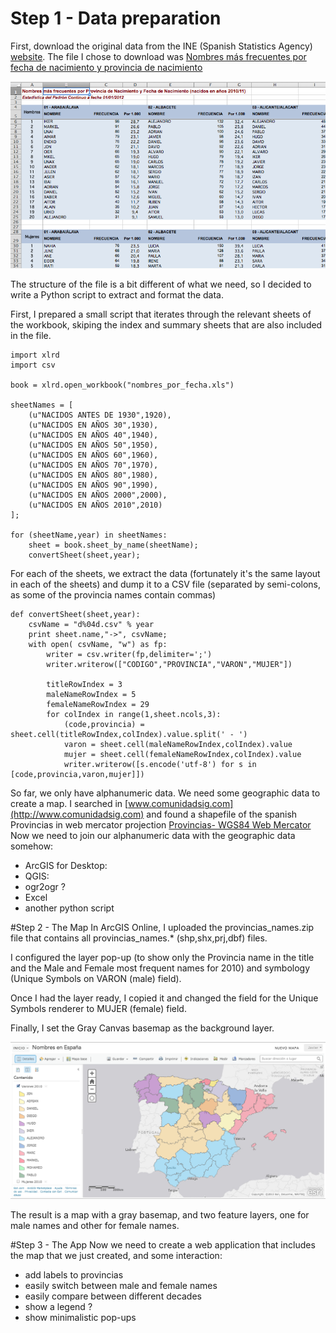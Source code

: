 # Step 1 - Data preparation

First, download the original data from the INE (Spanish Statistics Agency) [website](http://www.ine.es/daco/daco42/nombyapel/nombyapel.htm). The file I chose to download was [Nombres más frecuentes por fecha de nacimiento y provincia de nacimiento](http://www.ine.es/daco/daco42/nombyapel/nombres_por_fecha.xls)

![Excel file](screenshots/excel_file.png)

The structure of the file is a bit different of what we need, so I decided to write a Python script to extract and format the data.

First, I prepared a small script that iterates through the relevant sheets of the workbook, skiping the index and summary sheets that are also included in the file.


	import xlrd
	import csv
	
	book = xlrd.open_workbook("nombres_por_fecha.xls")

	sheetNames = [
		(u"NACIDOS ANTES DE 1930",1920),
		(u"NACIDOS EN AÑOS 30",1930),
		(u"NACIDOS EN AÑOS 40",1940),
		(u"NACIDOS EN AÑOS 50",1950),
		(u"NACIDOS EN AÑOS 60",1960),
		(u"NACIDOS EN AÑOS 70",1970),
		(u"NACIDOS EN AÑOS 80",1980),
		(u"NACIDOS EN AÑOS 90",1990),
		(u"NACIDOS EN AÑOS 2000",2000),
		(u"NACIDOS EN AÑOS 2010",2010)
	];

	for (sheetName,year) in sheetNames:
		sheet = book.sheet_by_name(sheetName);
		convertSheet(sheet,year);

For each of the sheets, we extract the data (fortunately it's the same layout in each of the sheets) and dump it to a CSV file (separated by semi-colons, as some of the provincia names contain commas)

	def convertSheet(sheet,year):
		csvName = "d%04d.csv" % year
		print sheet.name,"->", csvName;
		with open( csvName, "w") as fp:
			writer = csv.writer(fp,delimiter=';')
			writer.writerow(["CODIGO","PROVINCIA","VARON","MUJER"])

			titleRowIndex = 3
			maleNameRowIndex = 5
			femaleNameRowIndex = 29
			for colIndex in range(1,sheet.ncols,3):
				(code,provincia) = sheet.cell(titleRowIndex,colIndex).value.split(' - ')
				varon = sheet.cell(maleNameRowIndex,colIndex).value
				mujer = sheet.cell(femaleNameRowIndex,colIndex).value
				writer.writerow([s.encode('utf-8') for s in [code,provincia,varon,mujer]])

So far, we only have alphanumeric data. We need some geographic data to create a map. I searched in [www.comunidadsig.com](http://www.comunidadsig.com) and found a shapefile of the spanish Provincias in web mercator projection [Provincias- WGS84 Web Mercator](http://www.arcgis.com/home/item.html?id=d286b2d892384b84b2c44b06766380ef)
Now we need to join our alphanumeric data with the geographic data somehow:

* ArcGIS for Desktop:
* QGIS: 
* ogr2ogr ?
* Excel
* another python script

#Step 2 - The Map
In ArcGIS Online, I uploaded the provincias_names.zip file that contains all provincias_names.* (shp,shx,prj,dbf) files.

I configured the layer pop-up (to show only the Provincia name in the title and the Male and Female most frequent names for 2010) and symbology (Unique Symbols on VARON (male) field).

Once I had the layer ready, I copied it and changed the field for the Unique Symbols renderer to MUJER (female) field.

Finally, I set the Gray Canvas basemap as the background layer. 

![ArcGIS Online Map](screenshots/arcgisonline_map.png)

The result is a map with a gray basemap, and two feature layers, one for male names and other for female names.

#Step 3 - The App
Now we need to create a web application that includes the map that we just created, and some interaction:

* add labels to provincias
* easily switch between male and female names
* easily compare between different decades
* show a legend ?
* show minimalistic pop-ups

